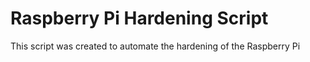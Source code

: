 # Raspberry Pi Hardening Script
This script was created to automate the hardening of the Raspberry Pi
